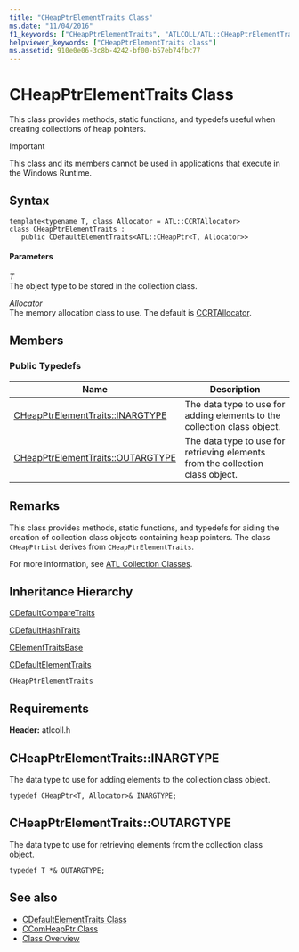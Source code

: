 ```yaml
---
title: "CHeapPtrElementTraits Class"
ms.date: "11/04/2016"
f1_keywords: ["CHeapPtrElementTraits", "ATLCOLL/ATL::CHeapPtrElementTraits", "ATLCOLL/ATL::CHeapPtrElementTraits::INARGTYPE", "ATLCOLL/ATL::CHeapPtrElementTraits::OUTARGTYPE"]
helpviewer_keywords: ["CHeapPtrElementTraits class"]
ms.assetid: 910e0e06-3c8b-4242-bf00-b57eb74fbc77
---
```

# CHeapPtrElementTraits Class

This class provides methods, static functions, and typedefs useful when creating collections of heap pointers.

> [!IMPORTANT]
>  This class and its members cannot be used in applications that execute in the Windows Runtime.

## Syntax

```
template<typename T, class Allocator = ATL::CCRTAllocator>
class CHeapPtrElementTraits :
   public CDefaultElementTraits<ATL::CHeapPtr<T, Allocator>>
```

#### Parameters

*T*<br/>
The object type to be stored in the collection class.

*Allocator*<br/>
The memory allocation class to use. The default is [CCRTAllocator](../../atl/reference/ccrtallocator-class.md).

## Members

### Public Typedefs

|Name|Description|
|----------|-----------------|
|[CHeapPtrElementTraits::INARGTYPE](#inargtype)|The data type to use for adding elements to the collection class object.|
|[CHeapPtrElementTraits::OUTARGTYPE](#outargtype)|The data type to use for retrieving elements from the collection class object.|

## Remarks

This class provides methods, static functions, and typedefs for aiding the creation of collection class objects containing heap pointers. The class `CHeapPtrList` derives from `CHeapPtrElementTraits`.

For more information, see [ATL Collection Classes](../../atl/atl-collection-classes.md).

## Inheritance Hierarchy

[CDefaultCompareTraits](../../atl/reference/cdefaultcomparetraits-class.md)

[CDefaultHashTraits](../../atl/reference/cdefaulthashtraits-class.md)

[CElementTraitsBase](../../atl/reference/celementtraitsbase-class.md)

[CDefaultElementTraits](../../atl/reference/cdefaultelementtraits-class.md)

`CHeapPtrElementTraits`

## Requirements

**Header:** atlcoll.h

##  <a name="inargtype"></a>  CHeapPtrElementTraits::INARGTYPE

The data type to use for adding elements to the collection class object.

```
typedef CHeapPtr<T, Allocator>& INARGTYPE;
```

##  <a name="outargtype"></a>  CHeapPtrElementTraits::OUTARGTYPE

The data type to use for retrieving elements from the collection class object.

```
typedef T *& OUTARGTYPE;
```

## See also

- [CDefaultElementTraits Class](../../atl/reference/cdefaultelementtraits-class.md)
- [CComHeapPtr Class](../../atl/reference/ccomheapptr-class.md)
- [Class Overview](../../atl/atl-class-overview.md)
